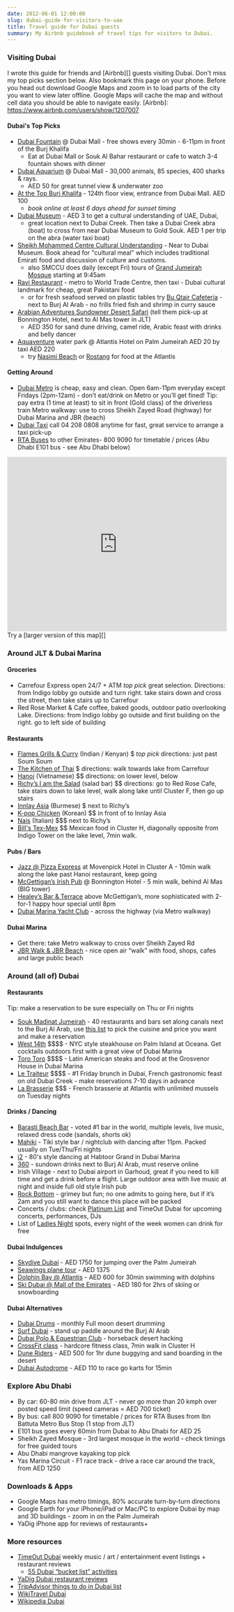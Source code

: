```yaml
---
date: 2012-06-01 12:00:00
slug: dubai-guide-for-visitors-to-uae
title: Travel guide for Dubai guests
summary: My Airbnb guidebook of travel tips for visitors to Dubai.
---
```


### Visiting Dubai

I wrote this guide for friends and [Airbnb][] guests visiting Dubai. Don't miss my top picks section below. Also bookmark this page on your phone. Before you head out download Google Maps and zoom in to load parts of the city you want to view later offline. Google Maps will cache the map and without cell data you should be able to navigate easily.
[Airbnb]: https://www.airbnb.com/users/show/1207007

#### Dubai's Top Picks

- [Dubai Fountain][] @ Dubai Mall - free shows every 30min - 6-11pm in front of the Burj Khalifa
  - Eat at Dubai Mall or Souk Al Bahar restaurant or cafe to watch 3-4 fountain shows with dinner
- [Dubai Aquarium][] @ Dubai Mall - 30,000 animals, 85 species, 400 sharks & rays.
  - AED 50 for great tunnel view & underwater zoo
- [At the Top Burj Khalifa][] - 124th floor view, entrance from Dubai Mall. AED 100
  - _book online at least 6 days ahead for sunset timing_
- [Dubai Museum][] - AED 3 to get a cultural understanding of UAE, Dubai,
  - great location next to Dubai Creek. Then take a Dubai Creek abra (boat) to cross from near Dubai Museum to Gold Souk. AED 1 per trip on the abra (water taxi boat)
- [Sheikh Mohammed Centre Cultural Understanding][] - Near to Dubai Museum. Book ahead for "cultural meal" which includes traditional Emirati food and discussion of culture and customs.
  - also SMCCU does daily (except Fri) tours of [Grand Jumeirah Mosque][] starting at 9:45am
- [Ravi Restaurant][] - metro to World Trade Centre, then taxi - Dubai cultural landmark for cheap, great Pakistani food
  - or for fresh seafood served on plastic tables try [Bu Qtair Cafeteria][] - next to Burj Al Arab - no frills fried fish and shrimp in curry sauce
- [Arabian Adventures Sundowner Desert Safari][] (tell them pick-up at Bonnington Hotel, next to Al Mas tower in JLT)
  - AED 350 for sand dune driving, camel ride, Arabic feast with drinks and belly dancer
- [Aquaventure][] water park @ Atlantis Hotel on Palm Jumeirah AED 20 by taxi AED 220
  - try [Nasimi Beach][] or [Rostang][] for food at the Atlantis

[dubai fountain]: http://www.thedubaimall.com/en/entertainment/entertainment-section/the-dubai-fountain.html
[dubai aquarium]: http://www.thedubaimall.com/en/entertainment/entertainment-section/dubai-aquarium-underwater-zoo.html
[at the top burj khalifa]: http://www.thedubaimall.com/en/entertainment/entertainment-section/experience-entertainment.html
[dubai museum]: http://en.wikipedia.org/wiki/Dubai_Museum
[sheikh mohammed centre cultural understanding]: http://www.cultures.ae/index.php/ouractivities/cultural-meals
[grand jumeirah mosque]: http://goo.gl/maps/Oc9gY
[ravi restaurant]: http://www.timeoutdubai.com/restaurants/reviews/7696-ravi-restaurant
[bu qtair cafeteria]: http://www.timeoutdubai.com/restaurants/reviews/14272-bu-qtair
[arabian adventures sundowner desert safari]: http://www.arabian-adventures.com/en/tours-and-safaris/find-tours-and-safaris/dubai.aspx
[aquaventure]: http://www.atlantisthepalm.com/marineandwaterpark/aquaventure.aspx
[nasimi beach]: http://www.atlantisthepalm.com/restaurants/barsandrestaurants/nasimibeach.aspx
[rostang]: http://www.atlantisthepalm.com/restaurants/barsandrestaurants/rostang.aspx

#### Getting Around

- [Dubai Metro][] is cheap, easy and clean. Open 6am-11pm everyday except Fridays (2pm-12am) - don’t eat/drink on Metro or you’ll get fined! Tip: pay extra (1 time at least) to sit in front (Gold class) of the driverless train
  Metro walkway: use to cross Sheikh Zayed Road (highway) for Dubai Marina and JBR (beach)
- [Dubai Taxi][] call 04 208 0808 anytime for fast, great service to arrange a taxi pick-up
- [RTA Buses][] to other Emirates- 800 9090 for timetable / prices (Abu Dhabi E101 bus - see Abu Dhabi below)

[dubai metro]: http://dubaimetro.eu/dubai-metro-map
[dubai taxi]: http://dtc.dubai.ae/en/Pages/default.aspx
[rta buses]: http://www.rta.ae/wpsv5/wps/portal/rta/home/about/agencies/public-transport/about/inter-emirates-buses

<iframe width="100%" height="400" frameborder="0" marginheight="0" marginwidth="0" scrolling="no" src="https://mapsengine.google.com/map/u/0/embed?mid=z2e_QHRqNrV4.kKA9u0-Zm9AA&amp;ll=25.073472,55.137548&amp;spn=0.013605,0.030041&amp;z=15"></iframe>
Try a [larger version of this map][]

[larger version of this map]: https://mapsengine.google.com/map/edit?mid=z2e_QHRqNrV4.kKA9u0-Zm9AA

### Around JLT & Dubai Marina

#### Groceries

- Carrefour Express open 24/7 + ATM _top pick_ great selection. Directions: from Indigo lobby go outside and turn right. take stairs down and cross the street, then take stairs up to Carrefour
- Red Rose Market & Cafe coffee, baked goods, outdoor patio overlooking Lake. Directions: from Indigo lobby go outside and first building on the right. go to left side of building

#### Restaurants

- [Flames Grills & Curry][] (Indian / Kenyan) \$ _top pick_ directions: just past Soum Soum
- [The Kitchen of Thai][] \$ directions: walk towards lake from Carrefour
- [Hanoi][] (Vietnamese) \$\$ directions: on lower level, below
- [Richy’s I am the Salad][] (salad bar) \$\$ directions: go to Red Rose Cafe, take stairs down to lake level, walk along lake until Cluster F, then go up stairs
- [Innlay Asia][] (Burmese) \$ next to Richy’s
- [K-pop Chicken][] (Korean) \$\$ in front of to Innlay Asia
- [Nais][] (Italian) \$\$\$ next to Richy’s
- [Bill's Tex-Mex][] \$\$ Mexican food in Cluster H, diagonally opposite from Indigo Tower on the lake level, 7min walk.

[flames grills & curry]: http://www.flames.ae
[the kitchen of thai]: http://www.tkot-restaurant.com/
[hanoi]: http://www.timeoutdubai.com/restaurants/reviews/33899-hanoi-cafe
[richy’s i am the salad]: http://richys.ae/
[innlay asia]: https://www.facebook.com/innlayasia/info
[k-pop chicken]: http://www.kpop-chicken.com/
[nais]: http://naiskitchen.com/
[bill's tex-mex]: http://www.billstexmex.net/

#### Pubs / Bars

- [Jazz @ Pizza Express][] at Movenpick Hotel in Cluster A - 10min walk along the lake past Hanoi restaurant, keep going
- [McGettigan’s Irish Pub][] @ Bonnington Hotel - 5 min walk, behind Al Mas (BIG tower)
- [Healey’s Bar & Terrace][] above McGettigan’s, more sophisticated with 2-for-1 happy hour special until 8pm
- [Dubai Marina Yacht Club][] - across the highway (via Metro walkway)

#### Dubai Marina

- Get there: take Metro walkway to cross over Sheikh Zayed Rd
- [JBR Walk & JBR Beach][] - nice open air “walk” with food, shops, cafes and large public beach

[jazz @ pizza express]: http://pizzaexpressuae.com/jlt/
[mcgettigan’s irish pub]: http://www.mcgettigansdubai.com/
[healey’s bar & terrace]: http://www.bonningtontower.com/healeys-bar-dubai.asp
[dubai marina yacht club]: http://www.dubaimarinayachtclub.com/
[jbr walk & jbr beach]: https://www.facebook.com/thewalkatjbr

### Around (all of) Dubai

#### Restaurants

Tip: make a reservation to be sure especially on Thu or Fri nights

- [Souk Madinat Jumeirah][] - 40 restaurants and bars set along canals next to the Burj Al Arab, use [this list][] to pick the cuisine and price you want and make a reservation
- [West 14th][] \$\$\$\$ - NYC style steakhouse on Palm Island at Oceana. Get cocktails outdoors first with a great view of Dubai Marina
- [Toro Toro][] \$\$\$\$ - Latin American steaks and food at the Grosvenor House in Dubai Marina
- [Le Traiteur][] \$\$\$\$ - #1 Friday brunch in Dubai, French gastronomic feast on old Dubai Creek - make reservations 7-10 days in advance
- [La Brasserie][] \$\$\$ - French brasserie at Atlantis with unlimited mussels on Tuesday nights

[souk madinat jumeirah]: https://www.jumeirah.com/en/hotels-resorts/dubai/madinat-jumeirah/restaurants--bars/
[this list]: http://www.zomato.com/dubai/restaurants/in/madinatjumeirah
[la brasserie]: http://www.atlantisthepalm.com/restaurants/barsandrestaurants/labrasserie.aspx
[west 14th]: http://west14th.ae/
[le traiteur]: http://dubai.park.hyatt.com/en/hotel/dining/Traiteur.html
[toro toro]: http://www.torotoro-dubai.com/

#### Drinks / Dancing

- [Barasti Beach Bar][] - voted #1 bar in the world, multiple levels, live music, relaxed dress code (sandals, shorts ok)
- [Mahiki][] - Tiki style bar / nightclub with dancing after 11pm. Packed usually on Tue/Thu/Fri nights
- [i2][] - 80's style dancing at Habtoor Grand in Dubai Marina
- [360][] - sundown drinks next to Burj Al Arab, must reserve online
- Irish Village - next to Dubai airport in Garhoud, great if you need to kill time and get a drink before a flight. Large outdoor area with live music at night and inside full old style Irish pub
- [Rock Bottom][] - grimey but fun; no one admits to going here, but if it’s 2am and you still want to dance this place will be packed
- Concerts / clubs: check [Platinum List][] and TimeOut Dubai for upcoming concerts, performances, DJs
- List of [Ladies Night] spots, every night of the week women can drink for free

[barasti beach bar]: http://www.barastibeach.com/
[mahiki]: http://www.mahiki.ae/
[i2]: http://www.yadig.com/business/Dubai/i2/1259/
[360]: https://www.jumeirah.com/en/hotels-resorts/dubai/jumeirah-beach-hotel/restaurants/360/
[rock bottom]: http://dubai.platinumlist.net/nightlife/clubs-bars-venues/160/Rock-Bottom-Cafe-Tecom
[platinum list]: http://dubai.platinumlist.net/
[ladies night]: http://www.ladiesnightdubai.com/

#### Dubai Indulgences

- [Skydive Dubai][] - AED 1750 for jumping over the Palm Jumeirah
- [Seawings plane tour][] - AED 1375
- [Dolphin Bay @ Atlantis][] - AED 600 for 30min swimming with dolphins
- [Ski Dubai @ Mall of the Emirates][] - AED 180 for 2hrs of skiing or snowboarding

[skydive dubai]: http://www.skydivedubai.ae/
[seawings plane tour]: http://www.seawings.ae/packages
[dolphin bay @ atlantis]: http://www.atlantisthepalm.com/marineandwaterpark/dolphinbay.aspx
[ski dubai @ mall of the emirates]: http://www.skidxb.com/

#### Dubai Alternatives

- [Dubai Drums][] - monthly Full moon desert drumming
- [Surf Dubai][] - stand up paddle around the Burj Al Arab
- [Dubai Polo & Equestrian Club][] - horseback desert hacking
- [CrossFit class][] - hardcore fitness class, 7min walk in Cluster H
- [Dune Riders][] - AED 500 for 1hr dune buggying and sand boarding in the desert
- [Dubai Autodrome][] - AED 110 to race go karts for 15min

[dubai drums]: http://www.dubaidrums.com/
[surf dubai]: http://www.surfingdubai.com/stand-up-paddle.php
[dubai polo & equestrian club]: http://www.poloclubdubai.com/en/category/equestrian/
[crossfit class]: http://reebokcrossfitlifespark.com/
[dune riders]: http://www.dreamexplorerdubai.com/products/dune-buggy-adventure/dune-riders-adventure-unlimited
[dubai autodrome]: http://www.dubaiautodrome.com/arrive-drive-2/

### Explore Abu Dhabi

- By car: 60-80 min drive from JLT - never go more than 20 kmph over posted speed limit (speed cameras = AED 700 ticket)
- By bus: call 800 9090 for timetable / prices for RTA Buses from Ibn Battuta Metro Bus Stop (1 stop from JLT)
- E101 bus goes every 60min from Dubai to Abu Dhabi for AED 25
- Sheikh Zayed Mosque - 3rd largest mosque in the world - check timings for free guided tours
- Abu Dhabi mangrove kayaking top pick
- Yas Marina Circuit - F1 race track - drive a race car around the track, from AED 1250

### Downloads & Apps

- Google Maps has metro timings, 80% accurate turn-by-turn directions
- Google Earth for your iPhone/iPad or Mac/PC to explore Dubai by map and 3D buildings - zoom in on the Palm Jumeirah
- YaDig iPhone app for reviews of restaurants+

### More resources

- [TimeOut Dubai](http://www.timeoutdubai.com/) weekly music / art / entertainment event listings + restaurant reviews
  - [55 Dubai “bucket list” activities](http://www.timeoutdubai.com/aroundtown/features/40912-the-dubai-bucket-list/page/1)
- [YaDig Dubai restaurant reviews](http://www.yadig.com/Dubai/Reviews/)
- [TripAdvisor things to do in Dubai list](http://www.tripadvisor.com/Attractions-g295424-Activities-Dubai_Emirate_of_Dubai.html)
- [WikiTravel Dubai](http://wikitravel.org/en/Dubai)
- [Wikipedia Dubai](http://en.wikipedia.org/wiki/Dubai)
